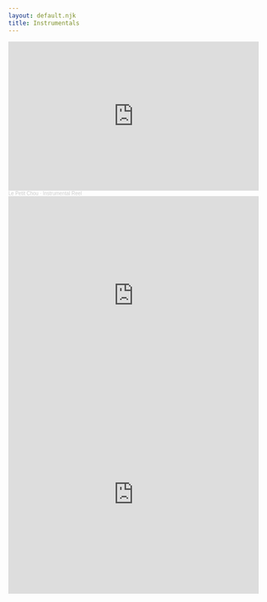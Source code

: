 ```yaml
---
layout: default.njk
title: Instrumentals
---
```

<iframe width="100%" height="300" scrolling="no" frameborder="no" allow="autoplay" src="https://w.soundcloud.com/player/?url=https%3A//api.soundcloud.com/playlists/1282697743&color=%23ff5500&auto_play=false&hide_related=false&show_comments=true&show_user=true&show_reposts=false&show_teaser=true&visual=true"></iframe><div style="font-size: 10px; color: #cccccc;line-break: anywhere;word-break: normal;overflow: hidden;white-space: nowrap;text-overflow: ellipsis; font-family: Interstate,Lucida Grande,Lucida Sans Unicode,Lucida Sans,Garuda,Verdana,Tahoma,sans-serif;font-weight: 100;"><a href="https://soundcloud.com/le-petit-chou-1" title="Le Petit Chou" target="_blank" style="color: #cccccc; text-decoration: none;">Le Petit Chou</a> · <a href="https://soundcloud.com/le-petit-chou-1/sets/instrumental-reel" title="Instrumental Reel" target="_blank" style="color: #cccccc; text-decoration: none;">Instrumental Reel</a></div>

<iframe width="100%" height="400" src="https://www.youtube.com/embed/vqcP-Y6aZyo" title="YouTube video player" frameborder="0" allow="accelerometer; autoplay; clipboard-write; encrypted-media; gyroscope; picture-in-picture" allowfullscreen></iframe>

<iframe width="100%" height="400" src="https://www.youtube.com/embed/8yO59R3o6i8" title="YouTube video player" frameborder="0" allow="accelerometer; autoplay; clipboard-write; encrypted-media; gyroscope; picture-in-picture" allowfullscreen></iframe>

